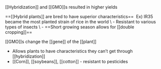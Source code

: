 [[Hybridization]] and [[GMO]]s resulted in higher yields

  

==[[Hybrid plants]] are bred to have superior characteristics== 
  Ex) IR35 became the most planted strain of rice in the world
\	 - Resistant to various types of insects
\	 - ==Short growing season allows for [[double cropping]]==

  
[[GMO]]s change the [[gene]] of the [[plant]]
- Allows plants to have characteristics they can’t get through [[hybridization]]
- [[Corn]], [[soybeans]], [[cotton]] - resistant to pesticides
